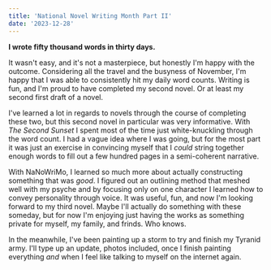 ```yaml
---
title: 'National Novel Writing Month Part II'
date: '2023-12-28'
---
```


**I wrote fifty thousand words in thirty days.**

It wasn't easy, and it's not a masterpiece, but honestly I'm happy with the outcome. Considering all the travel and the busyness of November, I'm happy that I was able to consistently hit my daily word counts. Writing is fun, and I'm proud to have completed my second novel. Or at least my second first draft of a novel. 

I've learned a lot in regards to novels through the course of completing these two, but this second novel in particular was very informative. With _The Second Sunset_ I spent most of the time just white-knuckling through the word count. I had a vague idea where I was going, but for the most part it was just an exercise in convincing myself that I _could_ string together enough words to fill out a few hundred pages in a semi-coherent narrative.

With NaNoWriMo, I learned so much more about actually constructing something that was _good_. I figured out an outlining method that meshed well with my psyche and by focusing only on one character I learned how to convey personality through voice. It was useful, fun, and now I'm looking forward to my third novel. Maybe I'll actually do something with these someday, but for now I'm enjoying just having the works as something private for myself, my family, and frinds. Who knows.

In the meanwhile, I've been painting up a storm to try and finish my Tyranid army. I'll type up an update, photos included, once I finish painting everything _and_ when I feel like talking to myself on the internet again.